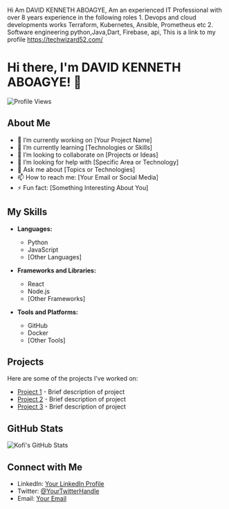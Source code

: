 Hi Am DAVID KENNETH ABOAGYE,
Am an experienced IT Professional with over 8 years experience in the following roles
      1. Devops and cloud developments works
        Terraform, Kubernetes, Ansible, Prometheus etc
      2. Software engineering 
        python,Java,Dart, Firebase, 
        api,
This is a link to my profile https://techwizard52.com/
# Hi there, I'm DAVID KENNETH ABOAGYE! 👋

![Profile Views](https://komarev.com/ghpvc/?username=kofi527&color=blue&style=flat-square)

## About Me

- 🔭 I’m currently working on [Your Project Name]
- 🌱 I’m currently learning [Technologies or Skills]
- 👯 I’m looking to collaborate on [Projects or Ideas]
- 🤔 I’m looking for help with [Specific Area or Technology]
- 💬 Ask me about [Topics or Technologies]
- 📫 How to reach me: [Your Email or Social Media]
- ⚡ Fun fact: [Something Interesting About You]

## My Skills

- **Languages:**
  - Python
  - JavaScript
  - [Other Languages]

- **Frameworks and Libraries:**
  - React
  - Node.js
  - [Other Frameworks]

- **Tools and Platforms:**
  - GitHub
  - Docker
  - [Other Tools]

## Projects

Here are some of the projects I've worked on:

- [Project 1](link-to-project) - Brief description of project
- [Project 2](link-to-project) - Brief description of project
- [Project 3](link-to-project) - Brief description of project

## GitHub Stats

![Kofi's GitHub Stats](https://github-readme-stats.vercel.app/api?username=kofi527&show_icons=true&theme=radical)

## Connect with Me

- LinkedIn: [Your LinkedIn Profile](link-to-profile)
- Twitter: [@YourTwitterHandle](link-to-profile)
- Email: [Your Email](mailto:your.email@example.com)
